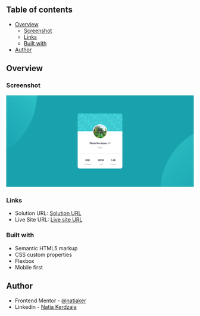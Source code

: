 ## Table of contents

- [Overview](#overview)
  - [Screenshot](#screenshot)
  - [Links](#links)
  - [Built with](#built-with)
- [Author](#author)

## Overview

### Screenshot

![](design/design-desktop.PNG)

### Links

- Solution URL: [Solution URL](https://github.com/natiaker/profile-card-component-main.git)
- Live Site URL: [Live site URL](https://natiaker.github.io/profile-card-component-main/)

### Built with

- Semantic HTML5 markup
- CSS custom properties
- Flexbox
- Mobile first

## Author

- Frontend Mentor - [@natiaker](https://www.frontendmentor.io/profile/natiaker)
- Linkedin - [Natia Kerdzaia](linkedin.com/in/natiaker/)

